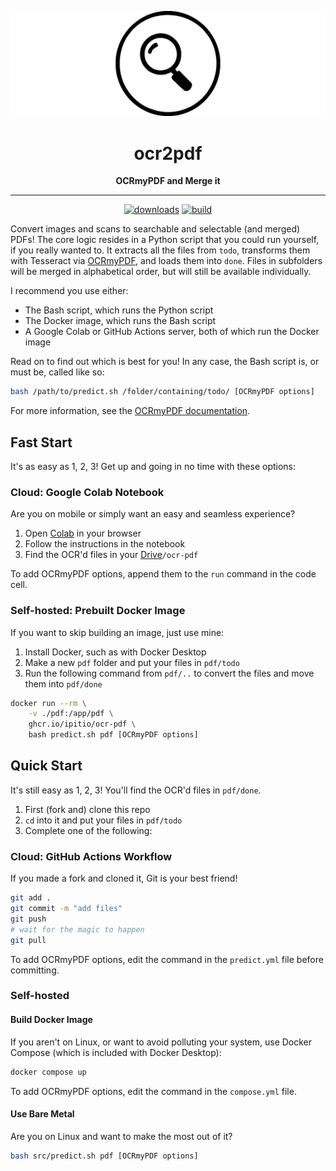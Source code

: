 <div align="center">

[![logo](public/wide.webp)](https://github.com/ipitio/ocr-pdf)

# ocr2pdf

**OCRmyPDF and Merge it**

---

[![downloads](https://img.shields.io/badge/dynamic/json?url=https%3A%2F%2Fipitio.github.io%2Fbackage%2Fipitio%2Focr-pdf%2Focr-pdf.json&query=%24.downloads&logo=github&logoColor=959da5&labelColor=333a41&label=pulls)](https://github.com/ipitio/ocr-pdf/pkgs/container/ocr-pdf) [![build](https://github.com/ipitio/ocr-pdf/actions/workflows/publish.yml/badge.svg)](https://github.com/ipitio/ocr-pdf/actions/workflows/publish.yml)

</div>

Convert images and scans to searchable and selectable (and merged) PDFs! The core logic resides in a Python script that you could run yourself, if you really wanted to. It extracts all the files from `todo`, transforms them with Tesseract via [OCRmyPDF](https://github.com/ocrmypdf/OCRmyPDF), and loads them into `done`. Files in subfolders will be merged in alphabetical order, but will still be available individually.

I recommend you use either:

- The Bash script, which runs the Python script
- The Docker image, which runs the Bash script
- A Google Colab or GitHub Actions server, both of which run the Docker image

Read on to find out which is best for you! In any case, the Bash script is, or must be, called like so:

```bash
bash /path/to/predict.sh /folder/containing/todo/ [OCRmyPDF options]
```

For more information, see the [OCRmyPDF documentation](https://ocrmypdf.readthedocs.io/en/latest).

## Fast Start

It's as easy as 1, 2, 3! Get up and going in no time with these options:

### Cloud: Google Colab Notebook

Are you on mobile or simply want an easy and seamless experience?

1. Open [Colab](https://colab.research.google.com/github/ipitio/ocr-pdf/blob/master/colab.ipynb) in your browser
2. Follow the instructions in the notebook
3. Find the OCR'd files in your [Drive](https://drive.google.com/drive/my-drive)`/ocr-pdf`

To add OCRmyPDF options, append them to the `run` command in the code cell.

### Self-hosted: Prebuilt Docker Image

If you want to skip building an image, just use mine:

1. Install Docker, such as with Docker Desktop
2. Make a new `pdf` folder and put your files in `pdf/todo`
3. Run the following command from `pdf/..` to convert the files and move them into `pdf/done`

```bash
docker run --rm \
    -v ./pdf:/app/pdf \
    ghcr.io/ipitio/ocr-pdf \
    bash predict.sh pdf [OCRmyPDF options]
```

## Quick Start

It's still easy as 1, 2, 3! You'll find the OCR'd files in `pdf/done`.

1. First (fork and) clone this repo
2. `cd` into it and put your files in `pdf/todo`
3. Complete one of the following:

### Cloud: GitHub Actions Workflow

If you made a fork and cloned it, Git is your best friend!

```bash
git add .
git commit -m "add files"
git push
# wait for the magic to happen
git pull
```

To add OCRmyPDF options, edit the command in the `predict.yml` file before committing.

### Self-hosted

#### Build Docker Image

If you aren't on Linux, or want to avoid polluting your system, use Docker Compose (which is included with Docker Desktop):

```bash
docker compose up
```

To add OCRmyPDF options, edit the command in the `compose.yml` file.

#### Use Bare Metal

Are you on Linux and want to make the most out of it?

```bash
bash src/predict.sh pdf [OCRmyPDF options]
```
